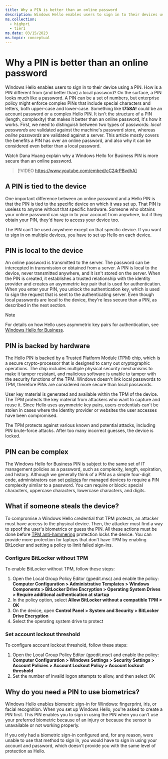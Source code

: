 ```yaml
---
title: Why a PIN is better than an online password
description: Windows Hello enables users to sign in to their devices using a PIN. Learn how is a PIN different from (and better than) an online password.
ms.collection: 
  - highpri
  - tier1
ms.date: 03/15/2023
ms.topic: conceptual
---
```

# Why a PIN is better than an online password

Windows Hello enables users to sign in to their device using a PIN. How is a PIN different from (and better than) a local password?
On the surface, a PIN looks much like a password. A PIN can be a set of numbers, but enterprise policy might enforce complex PINs that include special characters and letters, both upper-case and lower-case. Something like **t758A!** could be an account password or a complex Hello PIN. It isn't the structure of a PIN (length, complexity) that makes it better than an online password, it's how it works. First, we need to distinguish between two types of passwords: *local passwords* are validated against the machine's password store, whereas *online passwords* are validated against a server. This article mostly covers the benefits a PIN has over an online password, and also why it can be considered even better than a local password.

Watch Dana Huang explain why a Windows Hello for Business PIN is more secure than an online password.

> [!VIDEO https://www.youtube.com/embed/cC24rPBvdhA]

## A PIN is tied to the device

One important difference between an online password and a Hello PIN is that the PIN is tied to the specific device on which it was set up. That PIN is useless to anyone without that specific hardware. Someone who obtains your online password can sign in to your account from anywhere, but if they obtain your PIN, they'd have to access your device too.

The PIN can't be used anywhere except on that specific device. If you want to sign in on multiple devices, you have to set up Hello on each device.

## PIN is local to the device

An online password is transmitted to the server. The password can be intercepted in transmission or obtained from a server. A PIN is local to the device, never transmitted anywhere, and it isn't stored on the server.
When the PIN is created, it establishes a trusted relationship with the identity provider and creates an asymmetric key pair that is used for authentication. When you enter your PIN, you unlock the authentication key, which is used to sign the request that is sent to the authenticating server.
Even though local passwords are local to the device, they're less secure than a PIN, as described in the next section.

>[!NOTE]
>For details on how Hello uses asymmetric key pairs for authentication, see [Windows Hello for Business](hello-overview.md#benefits-of-windows-hello).

## PIN is backed by hardware

The Hello PIN is backed by a Trusted Platform Module (TPM) chip, which is a secure crypto-processor that is designed to carry out cryptographic operations. The chip includes multiple physical security mechanisms to make it tamper resistant, and malicious software is unable to tamper with the security functions of the TPM. Windows doesn't link local passwords to TPM, therefore PINs are considered more secure than local passwords.

User key material is generated and available within the TPM of the device. The TPM protects the key material from attackers who want to capture and reuse it. Since Hello uses asymmetric key pairs, users credentials can't be stolen in cases where the identity provider or websites the user accesses have been compromised.

The TPM protects against various known and potential attacks, including PIN brute-force attacks. After too many incorrect guesses, the device is locked.

## PIN can be complex

The Windows Hello for Business PIN is subject to the same set of IT management policies as a password, such as complexity, length, expiration, and history. Although we generally think of a PIN as a simple four-digit code, administrators can set [policies](hello-manage-in-organization.md) for managed devices to require a PIN complexity similar to a password. You can require or block: special characters, uppercase characters, lowercase characters, and digits.

## What if someone steals the device?

To compromise a Windows Hello credential that TPM protects, an attacker must have access to the physical device. Then, the attacker must find a way to spoof the user's biometrics or guess the PIN. All these actions must be done before [TPM anti-hammering](/windows/device-security/tpm/tpm-fundamentals#anti-hammering) protection locks the device.
You can provide more protection for laptops that don't have TPM by enabling BitLocker and setting a policy to limit failed sign-ins.

### Configure BitLocker without TPM

To enable BitLocker without TPM, follow these steps:

1. Open the Local Group Policy Editor (gpedit.msc) and enable the policy: **Computer Configuration > Administrative Templates > Windows Components > BitLocker Drive Encryption > Operating System Drives > Require additional authentication at startup**
1. In the policy option, select **Allow BitLocker without a compatible TPM > OK**
1. On the device, open **Control Panel > System and Security > BitLocker Drive Encryption**
1. Select the operating system drive to protect

### Set account lockout threshold

To configure account lockout threshold, follow these steps:

1. Open the Local Group Policy Editor (gpedit.msc) and enable the policy: **Computer Configuration > Windows Settings > Security Settings > Account Policies > Account Lockout Policy > Account lockout threshold**
1. Set the number of invalid logon attempts to allow, and then select OK

## Why do you need a PIN to use biometrics?

Windows Hello enables biometric sign-in for Windows: fingerprint, iris, or facial recognition. When you set up Windows Hello, you're asked to create a PIN first. This PIN enables you to sign in using the PIN when you can't use your preferred biometric because of an injury or because the sensor is unavailable or not working properly.

If you only had a biometric sign-in configured and, for any reason, were unable to use that method to sign in, you would have to sign in using your account and password, which doesn't provide you with the same level of protection as Hello.
